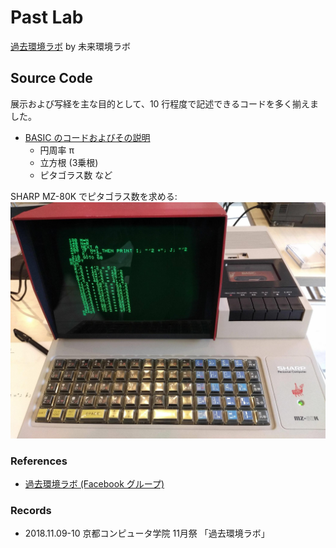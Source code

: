 # Past Lab
[過去環境ラボ](https://www.facebook.com/groups/294793114666557/) by 未来環境ラボ

## Source Code
展示および写経を主な目的として、10 行程度で記述できるコードを多く揃えました。

- [BASIC のコードおよびその説明](src/BASIC)
  - 円周率 π
  - 立方根 (3乗根)
  - ピタゴラス数 など

SHARP MZ-80K でピタゴラス数を求める:  
![](docs/images/MZ-80K-Pythagorean-Output.jpg)

### References
- [過去環境ラボ (Facebook グループ)](https://www.facebook.com/groups/294793114666557/)

### Records
- 2018.11.09-10 京都コンピュータ学院 11月祭 「過去環境ラボ」
